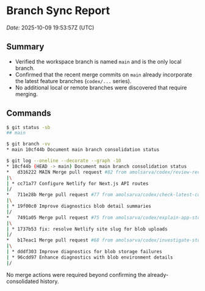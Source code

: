# Branch Sync Report

_Date:_ 2025-10-09 19:53:57Z (UTC)

## Summary
- Verified the workspace branch is named `main` and is the only local branch.
- Confirmed that the recent merge commits on `main` already incorporate the latest feature branches (`codex/...` series).
- No additional local or remote branches were discovered that require merging.

## Commands
```bash
$ git status -sb
## main
```

```bash
$ git branch -vv
* main 10cf44b Document main branch consolidation status
```

```bash
$ git log --oneline --decorate --graph -10
* 10cf44b (HEAD -> main) Document main branch consolidation status
*   d316222 MAIN Merge pull request #82 from amolsarva/codex/review-recent-commits-and-merge-to-main
|\
| * cc71a77 Configure Netlify for Next.js API routes
|/
*   711e28b Merge pull request #77 from amolsarva/codex/check-latest-commits-on-main-branch
|\
| * 19f00c0 Improve diagnostics blob detail summaries
|/
*   7491a05 Merge pull request #75 from amolsarva/codex/explain-app-storage-configuration-for-netlify-blobs
|\
| * 1737b53 fix: resolve Netlify site slug for blob uploads
|/
*   b17eac1 Merge pull request #68 from amolsarva/codex/investigate-storage-diagnostics-issues
|\
| * dddf303 Improve diagnostics for blob storage failures
| * 96cdd97 Enhance diagnostics with blob environment details
|/
```

No merge actions were required beyond confirming the already-consolidated history.
